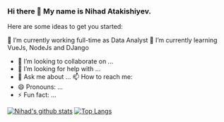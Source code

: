 ### Hi there 👋 My name is Nihad Atakishiyev. 

Here are some ideas to get you started:

 🔭 I’m currently working full-time as Data Analyst
 🌱 I’m currently learning VueJs, NodeJs and DJango
- 👯 I’m looking to collaborate on ...
- 🤔 I’m looking for help with ...
- 💬 Ask me about ...
 📫 How to reach me: 
- 😄 Pronouns: ...
- ⚡ Fun fact: ...


[![Nihad's github stats](https://github-readme-stats.vercel.app/api?username=nihadatakishiyev&count_private=true&show_icons=true&&theme=dark&hide=stars)](https://github.com/nihadatakishiyev)
[![Top Langs](https://github-readme-stats.vercel.app/api/top-langs/?username=nihadatakishiyev&theme=dark&layout=compact)](https://github.com/nihadatakishiyev)

